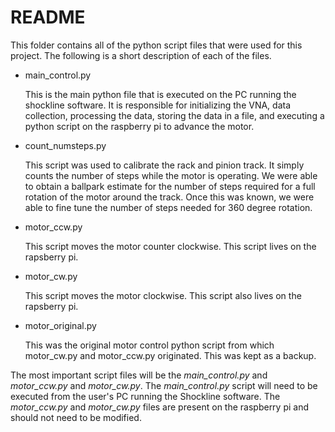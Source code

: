 # README

This folder contains all of the python script files that were used for this project. The following is a short description of each of the files. 

*   main\_control.py

    &#x20;   This is the main python file that is executed on the PC running the shockline software. It is responsible for initializing the VNA, data collection, processing the data, storing the data in a file, and executing a python script on the raspberry pi to advance the motor.

*   count\_numsteps.py

    &#x20;   This script was used to calibrate the rack and pinion track. It simply counts the number of steps while the motor is operating. We were able to obtain a ballpark estimate for the number of steps required for a full rotation of the motor around the track. Once this was known, we were able to fine tune the number of steps needed for 360 degree rotation.&#x20;

*   motor\_ccw\.py

    &#x20;   This script moves the motor counter clockwise. This script lives on the rapsberry pi.

*   motor\_cw\.py

    &#x20;   This script moves the motor clockwise. This script also lives on the rapsberry pi.&#x20;

*   motor\_original.py

    &#x20;   This was the original motor control python script from which motor\_cw.py and motor\_ccw.py originated. This was kept as a backup.&#x20;
    
The most important script files will be the _main\_control.py_ and _motor\_ccw.py_ and _motor\_cw.py_. The _main\_control.py_ script will need to be executed from the user's PC running the Shockline software. The _motor\_ccw.py_ and _motor\_cw.py_ files are present on the raspberry pi and should not need to be modified. 
